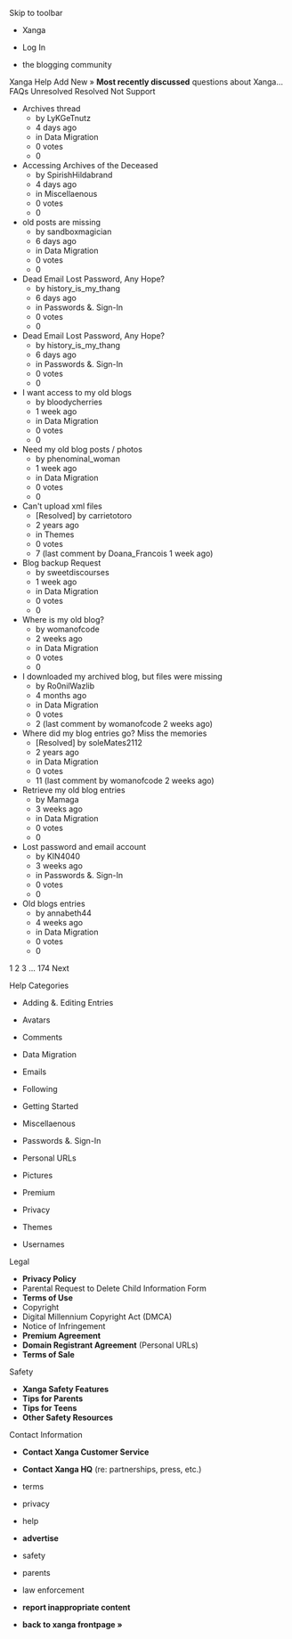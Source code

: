 Skip to toolbar

*   Xanga

*   Log In

*   the blogging community

Xanga Help Add New » **Most recently discussed** questions about Xanga… FAQs Unresolved Resolved Not Support

*   Archives thread
    *   by LyKGeTnutz
    *   4 days ago
    *   in Data Migration
    *   0 votes
    *   0
*   Accessing Archives of the Deceased
    *   by SpirishHildabrand
    *   4 days ago
    *   in Miscellaenous
    *   0 votes
    *   0
*   old posts are missing
    *   by sandboxmagician
    *   6 days ago
    *   in Data Migration
    *   0 votes
    *   0
*   Dead Email Lost Password, Any Hope?
    *   by history\_is\_my\_thang
    *   6 days ago
    *   in Passwords &. Sign-In
    *   0 votes
    *   0
*   Dead Email Lost Password, Any Hope?
    *   by history\_is\_my\_thang
    *   6 days ago
    *   in Passwords &. Sign-In
    *   0 votes
    *   0
*   I want access to my old blogs
    *   by bloodycherries
    *   1 week ago
    *   in Data Migration
    *   0 votes
    *   0
*   Need my old blog posts / photos
    *   by phenominal\_woman
    *   1 week ago
    *   in Data Migration
    *   0 votes
    *   0
*   Can't upload xml files
    *   \[Resolved\] by carrietotoro
    *   2 years ago
    *   in Themes
    *   0 votes
    *   7 (last comment by Doana\_Francois 1 week ago)
*   Blog backup Request
    *   by sweetdiscourses
    *   1 week ago
    *   in Data Migration
    *   0 votes
    *   0
*   Where is my old blog?
    *   by womanofcode
    *   2 weeks ago
    *   in Data Migration
    *   0 votes
    *   0
*   I downloaded my archived blog, but files were missing
    *   by Ro0nilWazlib
    *   4 months ago
    *   in Data Migration
    *   0 votes
    *   2 (last comment by womanofcode 2 weeks ago)
*   Where did my blog entries go? Miss the memories
    *   \[Resolved\] by soleMates2112
    *   2 years ago
    *   in Data Migration
    *   0 votes
    *   11 (last comment by womanofcode 2 weeks ago)
*   Retrieve my old blog entries
    *   by Mamaga
    *   3 weeks ago
    *   in Data Migration
    *   0 votes
    *   0
*   Lost password and email account
    *   by KIN4040
    *   3 weeks ago
    *   in Passwords &. Sign-In
    *   0 votes
    *   0
*   Old blogs entries
    *   by annabeth44
    *   4 weeks ago
    *   in Data Migration
    *   0 votes
    *   0

1 2 3 ... 174 Next

Help Categories

*   Adding &. Editing Entries
*   Avatars
*   Comments
*   Data Migration
*   Emails
*   Following
*   Getting Started
*   Miscellaenous

*   Passwords &. Sign-In
*   Personal URLs
*   Pictures
*   Premium
*   Privacy
*   Themes
*   Usernames

Legal

*   **Privacy Policy**
*   Parental Request to Delete Child Information Form
*   **Terms of Use**
*   Copyright
*   Digital Millennium Copyright Act (DMCA)
*   Notice of Infringement
*   **Premium Agreement**
*   **Domain Registrant Agreement** (Personal URLs)
*   **Terms of Sale**

Safety

*   **Xanga Safety Features**
*   **Tips for Parents**
*   **Tips for Teens**
*   **Other Safety Resources**

Contact Information

*   **Contact Xanga Customer Service**
*   **Contact Xanga HQ** (re: partnerships, press, etc.)

*   terms
*   privacy
*   help
*   **advertise**

*   safety
*   parents
*   law enforcement
*   **report inappropriate content**

*   **back to xanga frontpage »**